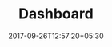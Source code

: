---
title: "Dashboard"
date: 2017-09-26T12:57:20+05:30
draft: false
layout: dashboard
property: "Casa Colvale"
status: "In Process"
url: /dashboard/casa-colvale/
slug: "casa-colvale/"

mainmenu:
 dashboard: true

---